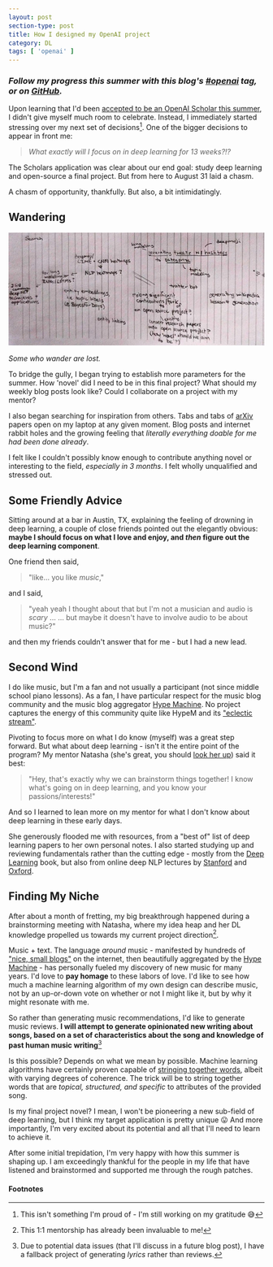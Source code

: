 ```yaml
---
layout: post
section-type: post
title: How I designed my OpenAI project
category: DL
tags: [ 'openai' ]
---
```


### _Follow my progress this summer with this blog's [#openai](/tags/openai) tag, or on [GitHub](https://github.com/iconix/openai)._

Upon learning that I'd been [accepted to be an OpenAI Scholar this summer](/dl/2018/05/30/openai-scholar), I didn't give myself much room to celebrate. Instead, I immediately started stressing over my next set of decisions[^gratitude]. One of the bigger decisions to appear in front me:

> _What exactly will I focus on in deep learning for 13 weeks?!?_

The Scholars application was clear about our end goal: study deep learning and open-source a final project. But from here to August 31 laid a chasm.

A chasm of opportunity, thankfully. But also, a bit intimidatingly.

## Wandering

![Some frantic early brainstorming](/img/posts/huh-brainstorm.jpg)

_Some who wander are lost._

To bridge the gully, I began trying to establish more parameters for the summer. How 'novel' did I need to be in this final project? What should my weekly blog posts look like? Could I collaborate on a project with my mentor?

I also began searching for inspiration from others. Tabs and tabs of [arXiv](http://www.arxiv-sanity.com/) papers open on my laptop at any given moment. Blog posts and internet rabbit holes and the growing feeling that _literally everything doable for me had been done already_.

I felt like I couldn't possibly know enough to contribute anything novel or interesting to the field, _especially in 3 months_. I felt wholly unqualified and stressed out.

## Some Friendly Advice

Sitting around at a bar in Austin, TX, explaining the feeling of drowning in deep learning, a couple of close friends pointed out the elegantly obvious: **maybe I should focus on what I love and enjoy, and _then_ figure out the deep learning component**.

One friend then said,
> "like... you like _music_,"

and I said,
> "yeah yeah I thought about that but I'm not a musician and audio is _scary_ ... ... but maybe it doesn't have to involve audio to be about music?"

and then my friends couldn't answer that for me - but I had a new lead.

## Second Wind

I do like music, but I'm a fan and not usually a participant (not since middle school piano lessons). As a fan, I have particular respect for the music blog community and the music blog aggregator [Hype Machine](https://hypem.com/). No project captures the energy of this community quite like HypeM and its ["eclectic stream"](https://noisey.vice.com/en_au/article/kzgwvm/the-rise-and-fall-of-hype-machine-the-internets-forgotten-fave).

Pivoting to focus more on what I do know (myself) was a great step forward. But what about deep learning - isn't it the entire point of the program? My mentor Natasha (she's great, you should [look her up](https://www.media.mit.edu/people/jaquesn/overview/)) said it best:

> "Hey, that's exactly why we can brainstorm things together! I know what's going on in deep learning, and you know your passions/interests!"

And so I learned to lean more on my mentor for what I don't know about deep learning in these early days.

She generously flooded me with resources, from a "best of" list of deep learning papers to her own personal notes. I also started studying up and reviewing fundamentals rather than the cutting edge - mostly from the [Deep Learning](http://deeplearningbook.org) book, but also from online deep NLP lectures by [Stanford](http://cs224n.stanford.edu) and [Oxford](https://github.com/oxford-cs-deepnlp-2017/lectures).

## Finding My Niche

After about a month of fretting, my big breakthrough happened during a brainstorming meeting with Natasha, where my idea heap and her DL knowledge propelled us towards my current project direction[^mentoring].

Music + text. The language _around_ music - manifested by hundreds of ["nice, small blogs"](https://www.theverge.com/2018/1/2/16840940/spotify-algorithm-music-discovery-mix-cds-resolution) on the internet, then beautifully aggregated by the [Hype Machine](https://hypem.com/sites) - has personally fueled my discovery of new music for many years. I'd love to **pay homage** to these labors of love. I'd like to see how much a machine learning algorithm of my own design can describe music, not by an up-or-down vote on whether or not I might like it, but by why it might resonate with me.

So rather than generating music recommendations, I'd like to generate music reviews. **I will attempt to generate opinionated new writing about songs, based on a set of characteristics about the song and knowledge of past human music writing**[^fallback]

Is this possible? Depends on what we mean by possible. Machine learning algorithms have certainly proven capable of [stringing together words](http://aiweirdness.com/), albeit with varying degrees of coherence. The trick will be to string together words that are _topical, structured, and specific_ to attributes of the provided song.

Is my final project novel? I mean, I won't be pioneering a new sub-field of deep learning, but I think my target application is pretty unique :stuck_out_tongue: And more importantly, I'm very excited about its potential and all that I'll need to learn to achieve it.

After some initial trepidation, I'm very happy with how this summer is shaping up. I am exceedingly thankful for the people in my life that have listened and brainstormed and supported me through the rough patches.

#### Footnotes

[^gratitude]: This isn't something I'm proud of - I'm still working on my gratitude :sweat_smile:

[^mentoring]: This 1:1 mentorship has already been invaluable to me!

[^fallback]: Due to potential data issues (that I'll discuss in a future blog post), I have a fallback project of generating _lyrics_ rather than reviews.
